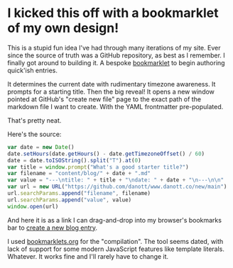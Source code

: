 <!--data 2022-07-27 -->

# I kicked this off with a bookmarklet of my own design!

This is a stupid fun idea I've had through many iterations of my site.
Ever since the source of truth was a GitHub repository, as best as I remember.
I finally got around to building it.
A bespoke [bookmarklet](https://bookmarklets.org/what-is-a-bookmarklet/) to begin authoring quick'ish entries.

It determines the current date with rudimentary timezone awareness.
It prompts for a starting title.
Then the big reveal!
It opens a new window pointed at GitHub's "create new file" page to the exact path of the markdown file I want to create. 
With the YAML frontmatter pre-populated.

That's pretty neat.

Here's the source:

```javascript
var date = new Date()
date.setHours(date.getHours() - date.getTimezoneOffset() / 60)
date = date.toISOString().split("T").at(0)
var title = window.prompt("What's a good starter title?")
var filename = "content/blog/" + date + ".md"
var value = "---\ntitle: " + title + "\ndate: " + date + "\n---\n\n"
var url = new URL("https://github.com/danott/www.danott.co/new/main")
url.searchParams.append("filename", filename)
url.searchParams.append("value", value)
window.open(url)
```

And here it is as a link I can drag-and-drop into my browser's bookmarks bar to [create a new blog entry](javascript:void%20function(){var%20t=new%20Date;t.setHours(t.getHours()-t.getTimezoneOffset()/60),t=t.toISOString().split(%22T%22).at(0);var%20e=window.prompt(%22What's%20a%20good%20starter%20title%3F%22),n=%22content/blog/%22+t+%22.md%22,a=%22---\ntitle:%20%22+e+%22\ndate:%20%22+t+%22\n---\n\n%22,o=new%20URL(%22https://github.com/danott/www.danott.co/new/main%22);o.searchParams.append(%22filename%22,n),o.searchParams.append(%22value%22,a),window.open(o)}();).

I used [bookmarklets.org](https://bookmarklets.org/maker/) for the "compilation".
The tool seems dated, with lack of support for some modern JavaScript features like template literals.
Whatever. 
It works fine and I'll rarely have to change it.